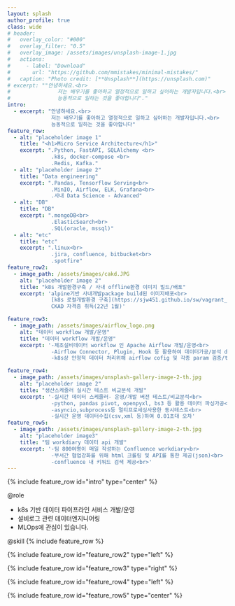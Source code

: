 ```yaml
---
layout: splash
author_profile: true
class: wide
# header:
#   overlay_color: "#000"
#   overlay_filter: "0.5"
#   overlay_image: /assets/images/unsplash-image-1.jpg
#   actions:
#     - label: "Download"
#       url: "https://github.com/mmistakes/minimal-mistakes/"
#   caption: "Photo credit: [**Unsplash**](https://unsplash.com)"
# excerpt: ""안녕하세요.<br> 
#               저는 배우기를 좋아하고 열정적으로 일하고 싶어하는 개발자입니다.<br>   
#               능동적으로 일하는 것을 좋아합니다"."
intro: 
  - excerpt: "안녕하세요.<br> 
              저는 배우기를 좋아하고 열정적으로 일하고 싶어하는 개발자입니다.<br>   
              능동적으로 일하는 것을 좋아합니다"
feature_row:
  - alt: "placeholder image 1"
    title: "<h1>Micro Service Architecture</h1>"
    excerpt: ".Python, FastAPI, SQLAlchemy <br>
              .k8s, docker-compose <br> 
              .Redis, Kafka."
  - alt: "placeholder image 2"
    title: "Data engineering"
    excerpt: ".Pandas, Tensorflow Serving<br>
              .MinIO, Airflow, ELK, Grafana<br>
              .사내 Data Science - Advanced"
  - alt: "DB"
    title: "DB"
    excerpt: ".mongoDB<br>
              .ElasticSearch<br>
              .SQL(oracle, mssql)"
  - alt: "etc"
    title: "etc"
    excerpt: ".linux<br>
              .jira, confluence, bitbucket<br>
              .spotfire"
feature_row2:
  - image_path: /assets/images/cakd.JPG
    alt: "placeholder image 2"
    title: "k8s 개발환경구축 / 사내 offline환경 이미지 빌드/배포"
    excerpt: 'alpine기반 사내개발package build된 이미지배포<br>  
              [k8s 로컬개발환경 구축](https://sjw451.github.io/sw/vagrant_k8s/)<br>
              CKAD 자격증 취득(22년 1월)'

feature_row3:
  - image_path: /assets/images/airflow_logo.png
    alt: "데이터 workflow 개발/운영"
    title: "데이터 workflow 개발/운영"
    excerpt: '-제조설비데이터 workflow 인 Apache Airflow 개발/운영<br>  
              -Airflow Connector, Plugin, Hook 등 활용하여 데이터가공/분석 dag 개발<br>
              -k8s상 안정적 데이터 처리위해 airflow cofig 및 각종 param 검증/tunning'

feature_row4:
  - image_path: /assets/images/unsplash-gallery-image-2-th.jpg
    alt: "placeholder image 2"
    title: "생산스케줄러 실시간 테스트 비교분석 개발"
    excerpt: '-실시간 데이터 스케줄러- 운영/개발 버전 테스트/비교분석<br>
              -python, pandas pivot, openpyxl, bs3 등 활용 데이터 파싱가공<br>
              -asyncio,subprocess등 멀티프로세싱사용한 동시테스트<br>
              -실시간 운영 데이터수집(csv,xml 등)하여 0.01초대 오차'
feature_row5:
  - image_path: /assets/images/unsplash-gallery-image-2-th.jpg
    alt: "placeholder image3"
    title: "팀 workdiary 데이터 api 개발"
    excerpt: '-팀 800여명이 매일 작성하는 Confluence workdiary<br>
              -부서간 협업강화를 위해 html 크롤링 및 API를 통한 제공(json)<br>
              -confluence 내 키워드 검색 제공<br>'
---
```


{% include feature_row id="intro" type="center" %}

@role
- k8s 기반 데이터 파이프라인 서비스 개발/운영 
- 설비로그 관련  데이터엔지니어링
- MLOps에 관심이 있습니다.  

@skill
{% include feature_row %}

{% include feature_row id="feature_row2" type="left" %}

{% include feature_row id="feature_row3" type="right" %}

{% include feature_row id="feature_row4" type="left" %}

{% include feature_row id="feature_row5" type="center" %}